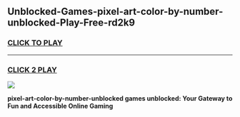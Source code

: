 
## Unblocked-Games-pixel-art-color-by-number-unblocked-Play-Free-rd2k9
<h3>
<a href="https://premium76.site?title=pixel-art-color-by-number-unblocked&ref=20M">CLICK TO PLAY</a></h3>
<hr>

<h3>
<a href="https://premium76.site?title=pixel-art-color-by-number-unblocked&ref=20M">CLICK 2 PLAY</a>
  
</h3>

<a href="https://premium76.site?title=pixel-art-color-by-number-unblocked&ref=19M"><img src="https://clearcache.store/games.png"></a>


**pixel-art-color-by-number-unblocked games unblocked: Your Gateway to Fun and Accessible Online Gaming**

